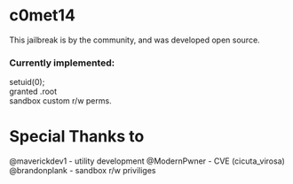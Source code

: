 # c0met14


This jailbreak is by the community, and was developed open source.

### Currently implemented: 
setuid(0); <br />
granted .root<br />
sandbox custom r/w perms.

# Special Thanks to
@maverickdev1 - utility development
@ModernPwner - CVE (cicuta_virosa)
@brandonplank - sandbox r/w priviliges




